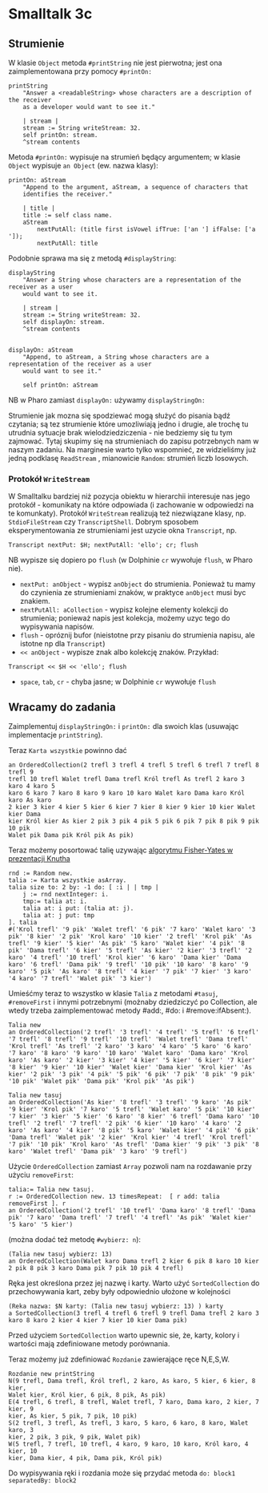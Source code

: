 # Smalltalk 3c 

## Strumienie

W klasie `Object` metoda `#printString` nie jest pierwotna; 
jest ona zaimplementowana przy pomocy `#printOn:`

```
printString
	"Answer a <readableString> whose characters are a description of the receiver 
	as a developer would want to see it."

	| stream |
	stream := String writeStream: 32.
	self printOn: stream.
	^stream contents
```

Metoda `#printOn:` wypisuje na strumień będący argumentem; 
w klasie `Object` wypisuje `an Object` (ew. nazwa klasy):

```
printOn: aStream
	"Append to the argument, aStream, a sequence of characters that  
	identifies the receiver."

	| title |
	title := self class name.
	aStream
		nextPutAll: (title first isVowel ifTrue: ['an '] ifFalse: ['a ']);
		nextPutAll: title
```

Podobnie sprawa ma się z metodą `#displayString`:

```
displayString
	"Answer a String whose characters are a representation of the receiver as a user
	would want to see it.
	
	| stream |
	stream := String writeStream: 32.
	self displayOn: stream.
	^stream contents


displayOn: aStream
	"Append, to aStream, a String whose characters are a representation of the receiver as a user
	would want to see it."

	self printOn: aStream
```

NB w Pharo zamiast `displayOn:` używamy  `displayStringOn:`

Strumienie jak mozna się spodziewać mogą służyć do pisania bądź czytania; są tez strumienie które umozliwiają jedno i drugie, ale trochę tu utrudnia sytuacje brak wielodziedziczenia - nie bedziemy się tu tym zajmować. Tytaj skupimy się na strumieniach do zapisu potrzebnych nam w naszym zadaniu. Na marginesie warto tylko wspomnieć, ze widzieliśmy już jedną podklasę `ReadStream` , mianowicie `Random`: strumień liczb losowych.


### Protokół `WriteStream`

W Smalltalku bardziej niż pozycja obiektu w hierarchii interesuje nas jego protokół - komunikaty na które odpowiada (i zachowanie w odpowiedzi na te komunkaty). Protokół `WriteStream` realizują też niezwiązane klasy, np. `StdioFileStream` czy `TranscriptShell`. Dobrym sposobem eksperymentowania ze strumieniami jest uzycie okna `Transcript`, np.

```
Transcript nextPut: $H; nextPutAll: 'ello'; cr; flush
```
NB wypisze się dopiero po `flush` (w Dolphinie `cr` wywołuje `flush`, w Pharo nie).

* `nextPut: anObject` - wypisz `anObject` do strumienia. Ponieważ tu mamy do czynienia ze strumieniami znaków, w praktyce `anObject` musi byc znakiem.
* `nextPutAll: aCollection` - wypisz kolejne elementy kolekcji do strumienia; ponieważ napis jest kolekcja, możemy uzyc tego do wypisywania napisów.
* `flush` - opróznij bufor (nieistotne przy pisaniu do strumienia napisu, ale istotne np dla `Transcript`)
* `<< anObject` - wypisze znak albo kolekcję znaków. Przykład:
```
Transcript << $H << 'ello'; flush
```
* `space`, `tab`, `cr` - chyba jasne; w Dolphinie `cr` wywołuje `flush`


## Wracamy do zadania

Zaimplementuj `displayStringOn:` i `printOn:` dla swoich klas (usuwając implementacje `printString`).

Teraz `Karta wszystkie` powinno dać

```
an OrderedCollection(2 trefl 3 trefl 4 trefl 5 trefl 6 trefl 7 trefl 8 trefl 9
trefl 10 trefl Walet trefl Dama trefl Król trefl As trefl 2 karo 3 karo 4 karo 5
karo 6 karo 7 karo 8 karo 9 karo 10 karo Walet karo Dama karo Król karo As karo
2 kier 3 kier 4 kier 5 kier 6 kier 7 kier 8 kier 9 kier 10 kier Walet kier Dama
kier Król kier As kier 2 pik 3 pik 4 pik 5 pik 6 pik 7 pik 8 pik 9 pik 10 pik
Walet pik Dama pik Król pik As pik)
```

Teraz możemy posortować talię uzywając  [algorytmu Fisher-Yates w prezentacji Knutha](https://en.wikipedia.org/wiki/Fisher%E2%80%93Yates_shuffle#The_modern_algorithm)

``` smalltalk
rnd := Random new. 
talia := Karta wszystkie asArray. 
talia size to: 2 by: -1 do: [ :i | | tmp | 
    j := rnd nextInteger: i.
    tmp:= talia at: i.
    talia at: i put: (talia at: j).
    talia at: j put: tmp
]. talia
#('Krol trefl' '9 pik' 'Walet trefl' '6 pik' '7 karo' 'Walet karo' '3 pik' '8 kier' '2 pik' 'Krol karo' '10 kier' '2 trefl' 'Krol pik' 'As trefl' '9 kier' '5 kier' 'As pik' '5 karo' 'Walet kier' '4 pik' '8 pik' 'Dama trefl' '6 kier' '5 trefl' 'As kier' '2 kier' '3 trefl' '2 karo' '4 trefl' '10 trefl' 'Krol kier' '6 karo' 'Dama kier' 'Dama karo' '6 trefl' 'Dama pik' '9 trefl' '10 pik' '10 karo' '8 karo' '9 karo' '5 pik' 'As karo' '8 trefl' '4 kier' '7 pik' '7 kier' '3 karo' '4 karo' '7 trefl' 'Walet pik' '3 kier')
```

Umieśćmy teraz to wszystko w klasie `Talia` z metodami `#tasuj`, `#removeFirst` i innymi potrzebnymi (możnaby dziedziczyć po Collection, ale wtedy trzeba zaimplementować metody #add:, #do: i #remove:ifAbsent:).

```
Talia new
an OrderedCollection('2 trefl' '3 trefl' '4 trefl' '5 trefl' '6 trefl' '7 trefl' '8 trefl' '9 trefl' '10 trefl' 'Walet trefl' 'Dama trefl' 'Krol trefl' 'As trefl' '2 karo' '3 karo' '4 karo' '5 karo' '6 karo' '7 karo' '8 karo' '9 karo' '10 karo' 'Walet karo' 'Dama karo' 'Krol karo' 'As karo' '2 kier' '3 kier' '4 kier' '5 kier' '6 kier' '7 kier' '8 kier' '9 kier' '10 kier' 'Walet kier' 'Dama kier' 'Krol kier' 'As kier' '2 pik' '3 pik' '4 pik' '5 pik' '6 pik' '7 pik' '8 pik' '9 pik' '10 pik' 'Walet pik' 'Dama pik' 'Krol pik' 'As pik')

Talia new tasuj
an OrderedCollection('As kier' '8 trefl' '3 trefl' '9 karo' 'As pik' '9 kier' 'Krol pik' '7 karo' '5 trefl' 'Walet karo' '5 pik' '10 kier' '7 kier' '3 kier' '5 kier' '6 karo' '8 kier' '6 trefl' 'Dama karo' '10 trefl' '2 trefl' '7 trefl' '2 pik' '6 kier' '10 karo' '4 karo' '2 karo' 'As karo' '4 kier' '8 pik' '5 karo' 'Walet kier' '4 pik' '6 pik' 'Dama trefl' 'Walet pik' '2 kier' 'Krol kier' '4 trefl' 'Krol trefl' '7 pik' '10 pik' 'Krol karo' 'As trefl' 'Dama kier' '9 pik' '3 pik' '8 karo' 'Walet trefl' 'Dama pik' '3 karo' '9 trefl')
```

Użycie `OrderedCollection` zamiast `Array` pozwoli nam na rozdawanie przy użyciu `removeFirst`:

```
talia:= Talia new tasuj. 
r := OrderedCollection new. 13 timesRepeat:  [ r add: talia removeFirst ]. r
an OrderedCollection('2 trefl' '10 trefl' 'Dama karo' '8 trefl' 'Dama pik' '7 karo' 'Dama trefl' '7 trefl' '4 trefl' 'As pik' 'Walet kier' '5 karo' '5 kier')
```

(można dodać też metodę `#wybierz: n`):

```
(Talia new tasuj wybierz: 13) 
an OrderedCollection(Walet karo Dama trefl 2 kier 6 pik 8 karo 10 kier 2 pik 8 pik 3 karo Dama pik 7 pik 10 pik 4 trefl)
```

Ręka jest określona przez jej nazwę i karty. Warto użyć `SortedCollection` do przechowywania kart, zeby były odpowiednio ułożone w kolejności

```
(Reka nazwa: $N karty: (Talia new tasuj wybierz: 13) ) karty
a SortedCollection(3 trefl 4 trefl 6 trefl 9 trefl Dama trefl 2 karo 3 karo 8 karo 2 kier 4 kier 7 kier 10 kier Dama pik)
```

Przed użyciem `SortedCollection` warto upewnic sie, że, karty, kolory i wartości mają zdefiniowane metody porównania.

Teraz możemy już zdefiniować `Rozdanie` zawierające ręce N,E,S,W.

```
Rozdanie new printString
N(9 trefl, Dama trefl, Król trefl, 2 karo, As karo, 5 kier, 6 kier, 8 kier,
Walet kier, Król kier, 6 pik, 8 pik, As pik)
E(4 trefl, 6 trefl, 8 trefl, Walet trefl, 7 karo, Dama karo, 2 kier, 7 kier, 9
kier, As kier, 5 pik, 7 pik, 10 pik)
S(2 trefl, 3 trefl, As trefl, 3 karo, 5 karo, 6 karo, 8 karo, Walet karo, 3
kier, 2 pik, 3 pik, 9 pik, Walet pik)
W(5 trefl, 7 trefl, 10 trefl, 4 karo, 9 karo, 10 karo, Król karo, 4 kier, 10
kier, Dama kier, 4 pik, Dama pik, Król pik)
```

Do wypisywania ręki i rozdania może się przydać metoda `do: block1 separatedBy: block2`
